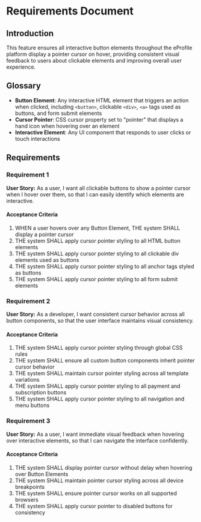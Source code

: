 # Requirements Document

## Introduction

This feature ensures all interactive button elements throughout the eProfile platform display a pointer cursor on hover, providing consistent visual feedback to users about clickable elements and improving overall user experience.

## Glossary

- **Button Element**: Any interactive HTML element that triggers an action when clicked, including `<button>`, clickable `<div>`, `<a>` tags used as buttons, and form submit elements
- **Cursor Pointer**: CSS cursor property set to "pointer" that displays a hand icon when hovering over an element
- **Interactive Element**: Any UI component that responds to user clicks or touch interactions

## Requirements

### Requirement 1

**User Story:** As a user, I want all clickable buttons to show a pointer cursor when I hover over them, so that I can easily identify which elements are interactive.

#### Acceptance Criteria

1. WHEN a user hovers over any Button Element, THE system SHALL display a pointer cursor
2. THE system SHALL apply cursor pointer styling to all HTML button elements
3. THE system SHALL apply cursor pointer styling to all clickable div elements used as buttons
4. THE system SHALL apply cursor pointer styling to all anchor tags styled as buttons
5. THE system SHALL apply cursor pointer styling to all form submit elements

### Requirement 2

**User Story:** As a developer, I want consistent cursor behavior across all button components, so that the user interface maintains visual consistency.

#### Acceptance Criteria

1. THE system SHALL apply cursor pointer styling through global CSS rules
2. THE system SHALL ensure all custom button components inherit pointer cursor behavior
3. THE system SHALL maintain cursor pointer styling across all template variations
4. THE system SHALL apply cursor pointer styling to all payment and subscription buttons
5. THE system SHALL apply cursor pointer styling to all navigation and menu buttons

### Requirement 3

**User Story:** As a user, I want immediate visual feedback when hovering over interactive elements, so that I can navigate the interface confidently.

#### Acceptance Criteria

1. THE system SHALL display pointer cursor without delay when hovering over Button Elements
2. THE system SHALL maintain pointer cursor styling across all device breakpoints
3. THE system SHALL ensure pointer cursor works on all supported browsers
4. THE system SHALL apply cursor pointer to disabled buttons for consistency
